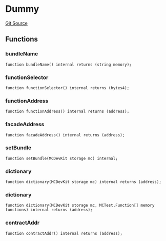 # Dummy
[Git Source](https://github.com/metacontract/mc/blob/20ed737f21a46d89afffe1322a75b1ecfcacff9a/src/devkit/test/dummy/Dummy.sol)


## Functions
### bundleName


```solidity
function bundleName() internal returns (string memory);
```

### functionSelector


```solidity
function functionSelector() internal returns (bytes4);
```

### functionAddress


```solidity
function functionAddress() internal returns (address);
```

### facadeAddress


```solidity
function facadeAddress() internal returns (address);
```

### setBundle


```solidity
function setBundle(MCDevKit storage mc) internal;
```

### dictionary


```solidity
function dictionary(MCDevKit storage mc) internal returns (address);
```

### dictionary


```solidity
function dictionary(MCDevKit storage mc, MCTest.Function[] memory functions) internal returns (address);
```

### contractAddr


```solidity
function contractAddr() internal returns (address);
```

